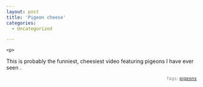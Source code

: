 ```yaml
---
layout: post
title: 'Pigeon cheese'
categories:
  - Uncategorized

---
```



    <p>
This is probably the funniest, cheesiest video featuring pigeons I have ever seen .
</p><p>

</p><p style="text-align:right;font-size:11px;letter-spacing:.05em;color:#808979;">Tags: <a href="http://www.technorati.com/tag/pigeons" rel="tag">pigeons</a></p>
  
